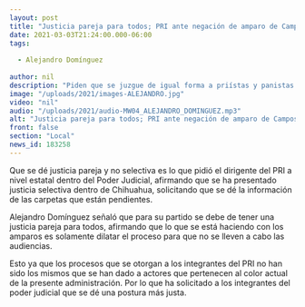 ```yaml
---
layout: post
title: "Justicia pareja para todos; PRI ante negación de amparo de Campos Galván"
date: 2021-03-03T21:24:00.000-06:00
tags:
  
  - Alejandro Domínguez
  
author: nil
description: "Piden que se juzgue de igual forma a priístas y panistas."
image: "/uploads/2021/images-ALEJANDRO.jpg"
video: "nil"
audio: "/uploads/2021/audio-MW04_ALEJANDRO_DOMINGUEZ.mp3"
alt: "Justicia pareja para todos; PRI ante negación de amparo de Campos Galván"
front: false
section: "Local"
news_id: 183258
---
```


Que se dé justicia pareja y no selectiva es lo que pidió el dirigente del PRI a nivel estatal dentro del Poder Judicial, afirmando que se ha presentado justicia selectiva dentro de Chihuahua, solicitando que se dé la información de las carpetas que están pendientes.

Alejandro Domínguez señaló que para su partido se debe de tener una justicia pareja para todos, afirmando que lo que se está haciendo con los amparos es solamente dilatar el proceso para que no se lleven a cabo las audiencias.

Esto ya que los procesos que se otorgan a los integrantes del PRI no han sido los mismos que se han dado a actores que pertenecen al color actual de la presente administración. Por lo que ha solicitado a los integrantes del poder judicial que se dé una postura más justa.

